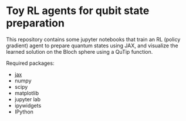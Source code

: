 # Toy RL agents for qubit state preparation


This repository contains some jupyter notebooks that train an RL (policy gradient) agent to prepare quantum states using JAX, and visualize the learned solution on the Bloch sphere using a QuTip function. 

Required packages:
* [jax](https://jax.readthedocs.io/en/latest/)
* numpy
* scipy
* matplotlib
* jupyter lab
* ipywidgets
* IPython
